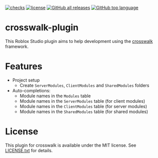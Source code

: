 [![checks](https://github.com/seaofvoices/crosswalk-plugin/actions/workflows/test.yml/badge.svg)](https://github.com/seaofvoices/crosswalk-plugin/actions/workflows/test.yml)
[![license](https://img.shields.io/badge/license-MIT-blue)](LICENSE.txt)
[![GitHub all releases](https://img.shields.io/github/downloads/seaofvoices/crosswalk-plugin/total)](https://github.com/seaofvoices/crosswalk-plugin/releases)
[![GitHub top language](https://img.shields.io/github/languages/top/seaofvoices/crosswalk-plugin)](https://luau-lang.org/)

# crosswalk-plugin

This Roblox Studio plugin aims to help development using the [crosswalk](https://github.com/seaofvoices/crosswalk) framework.

# Features

- Project setup
  - Create `ServerModules`, `ClientModules` and `SharedModules` folders
- Auto-completions:
  - Module names in the `Modules` table
  - Module names in the `ServerModules` table (for client modules)
  - Module names in the `ClientModules` table (for server modules)
  - Module names in the `SharedModules` table (for shared modules)

# License

This plugin for crosswalk is available under the MIT license. See [LICENSE.txt](LICENSE.txt) for details.
